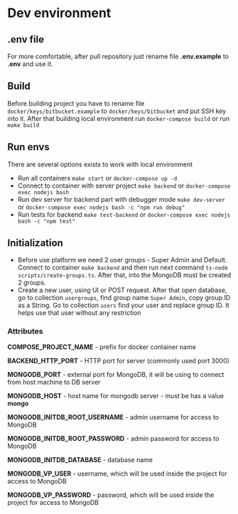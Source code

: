 # Dev environment

## .env file

For more comfortable, after pull repository just rename file **.env.example** to **.env** and use it.

## Build

Before building project you have to rename file `docker/keys/bitbucket.example` to `docker/keys/bitbucket`
and put SSH key into it. After that building local environment run `docker-compose build` or run `make build`

## Run envs

There are several options exists to work with local environment

- Run all containers `make start` or `docker-compose up -d`
- Connect to container with server project `make backend` or `docker-compose exec nodejs bash`
- Run dev server for backend part with debugger mode `make dev-server` or `docker-compose exec nodejs bash -c "npm run debug"`
- Run tests for backend `make test-backend` or `docker-compose exec nodejs bash -c "npm test"`


## Initialization

- Before use platform we need 2 user groups - Super Admin and Default. Connect to container ```make backend``` 
and then run next command ```ts-node scripts/create-groups.ts```. After that, into the MongoDB must be created 2 groups.
- Create a new user, using UI or POST request. After that open database, 
  go to collection `usergroups`, find group name `Super Admin`, copy group ID as a String.
  Go to collection `users` find your user and replace group ID. It helps use that user without any restriction



### Attributes 

**COMPOSE_PROJECT_NAME** - prefix for docker container name

**BACKEND_HTTP_PORT** - HTTP port for server (commonly used port 3000)

**MONGODB_PORT** - external port for MongoDB, it will be using to connect from host machine to DB server

**MONGODB_HOST** - host name for mongodb server - must be has a value **mongo**

**MONGODB_INITDB_ROOT_USERNAME** - admin username for access to MongoDB

**MONGODB_INITDB_ROOT_PASSWORD** - admin password for access to MongoDB

**MONGODB_INITDB_DATABASE** - database name

**MONGODB_VP_USER** - username, which will be used inside the project for access to MongoDB

**MONGODB_VP_PASSWORD** - password, which will be used inside the project for access to MongoDB

